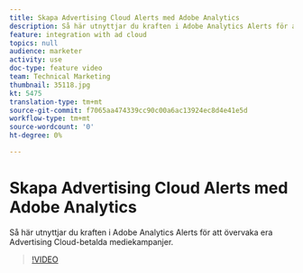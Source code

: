 ```yaml
---
title: Skapa Advertising Cloud Alerts med Adobe Analytics
description: Så här utnyttjar du kraften i Adobe Analytics Alerts för att övervaka era Advertising Cloud-betalda mediekampanjer.
feature: integration with ad cloud
topics: null
audience: marketer
activity: use
doc-type: feature video
team: Technical Marketing
thumbnail: 35118.jpg
kt: 5475
translation-type: tm+mt
source-git-commit: f7065aa474339cc90c00a6ac13924ec8d4e41e5d
workflow-type: tm+mt
source-wordcount: '0'
ht-degree: 0%

---
```



# Skapa Advertising Cloud Alerts med Adobe Analytics

Så här utnyttjar du kraften i Adobe Analytics Alerts för att övervaka era Advertising Cloud-betalda mediekampanjer.

>[!VIDEO](https://video.tv.adobe.com/v/35118/?quality=12&learn=on)
